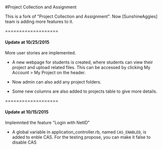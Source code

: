 #Project Collection and Assignment

This is a fork of "Project Collection and Assignment". Now [SunshineAggies] team is adding more features to it.

===================
#### Update at 10/25/2015

More user stories are implemented. 

 - A new webpage for students is created, where students can view their project and upload related files. This can be accessed by clicking My Account > My Project on the header.

 - Now admin can also add any project folders. 

 - Some new columns are also added to projects table to give more details. 



===================
#### Update at 10/15/2015

Implemnted the feature "Login with NetID"

 - A global variable in application_controller.rb, named `CAS_ENABLED`, is added to enble CAS. For the testing propose, you can make it false to disable CAS
